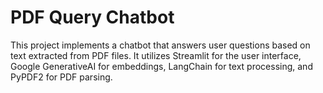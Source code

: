 # PDF Query Chatbot

This project implements a chatbot that answers user questions based on text extracted from PDF files. It utilizes Streamlit for the user interface, Google GenerativeAI for embeddings, LangChain for text processing, and PyPDF2 for PDF parsing.
